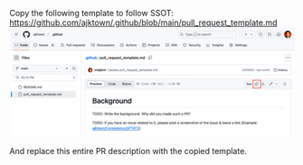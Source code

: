 Copy the following template to follow SSOT:
https://github.com/ajktown/.github/blob/main/pull_request_template.md
![copy_template](copy_template.png)

And replace this entire PR description with the copied template.

